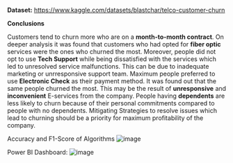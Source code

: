 **Dataset:**
https://www.kaggle.com/datasets/blastchar/telco-customer-churn

**Conclusions**

Customers tend to churn more who are on a **month-to-month contract**. On deeper analysis it was found that customers who had opted for **fiber optic** services were the ones who churned the most. Moreover, people did not opt to use **Tech Support** while being dissatisfied with the services which led to unresolved service malfunctions. This can be due to inadequate marketing or unrresponsive support team. Maximum people preferred to use **Electronic Check** as their payment method. It was found out that the same people churned the most. This may be the result of **unresponsive** and **inconvenient** E-services from the company. People having **dependents** are less likely to churn because of their personal commitments compared to people with no dependents. Mitigating Strategies to resolve issues which lead to churning should be a priority for maximum profitability of the company.

Accuracy and F1-Score of Algorithms
![image](https://github.com/saishh8/Telco-Customer-Churn-Analysis/assets/60099055/c43d2240-8d44-42e9-9acf-6df6237fe93e)

Power BI Dashboard:
![image](https://github.com/saishh8/Telco-Customer-Churn-Analysis/assets/60099055/f7cda2e7-9f04-4fee-b51f-88f67d3d67ce)

